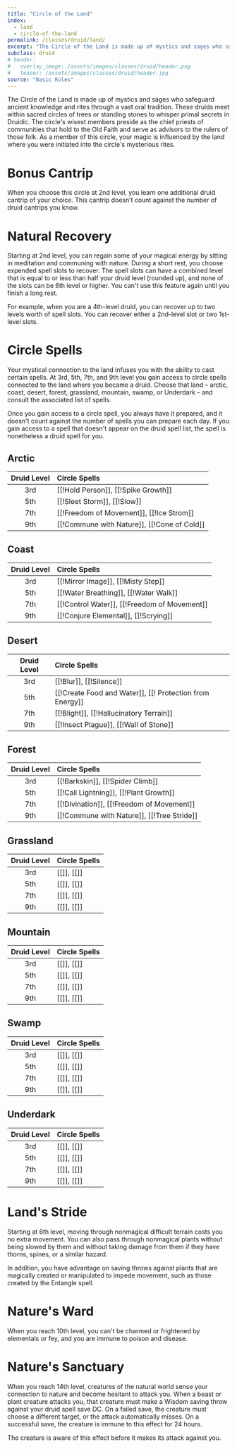 ```yaml
---
title: "Circle of the Land"
index: 
  - land
  - circle-of-the-land
permalink: /classes/druid/land/
excerpt: "The Circle of the Land is made up of mystics and sages who safeguard ancient knowledge and rites through a vast oral tradition."
subclass: druid
# header:
#   overlay_image: /assets/images/classes/druid/header.png
#   teaser: /assets/images/classes/druid/header.jpg
source: "Basic Rules"
---
```

The Circle of the Land is made up of mystics and sages who safeguard ancient knowledge and rites through a vast oral tradition. These druids meet within sacred circles of trees or standing stones to whisper primal secrets in Druidic. The circle's wisest members preside as the chief priests of communities that hold to the Old Faith and serve as advisors to the rulers of those folk. As a member of this circle, your magic is influenced by the land where you were initiated into the circle's mysterious rites.

# Bonus Cantrip
When you choose this circle at 2nd level, you learn one additional druid cantrip of your choice. This cantrip doesn’t count against the number of druid cantrips you know.

# Natural Recovery
Starting at 2nd level, you can regain some of your magical energy by sitting in meditation and communing with nature. During a short rest, you choose expended spell slots to recover. The spell slots can have a combined level that is equal to or less than half your druid level (rounded up), and none of the slots can be 6th level or higher. You can't use this feature again until you finish a long rest.

For example, when you are a 4th-level druid, you can recover up to two levels worth of spell slots. You can recover either a 2nd-level slot or two 1st-level slots.

# Circle Spells
Your mystical connection to the land infuses you with the ability to cast certain spells. At 3rd, 5th, 7th, and 9th level you gain access to circle spells connected to the land where you became a druid. Choose that land – arctic, coast, desert, forest, grassland, mountain, swamp, or Underdark – and consult the associated list of spells.

Once you gain access to a circle spell, you always have it prepared, and it doesn't count against the number of spells you can prepare each day. If you gain access to a spell that doesn't appear on the druid spell list, the spell is nonetheless a druid spell for you.

## Arctic 

| Druid Level | Circle Spells |
| :--: | :--- |
| 3rd | [[!Hold Person]], [[!Spike Growth]] |
| 5th | [[!Sleet Storm]], [[!Slow]] |
| 7th | [[!Freedom of Movement]], [[!Ice Strom]] |
| 9th | [[!Commune with Nature]], [[!Cone of Cold]] |

## Coast

| Druid Level | Circle Spells |
| :--: | :--- |
| 3rd | [[!Mirror Image]], [[!Misty Step]] |
| 5th | [[!Water Breathing]], [[!Water Walk]] |
| 7th | [[!Control Water]], [[!Freedom of Movement]] |
| 9th | [[!Conjure Elemental]], [[!Scrying]] |

## Desert 

| Druid Level | Circle Spells |
| :--: | :--- |
| 3rd | [[!Blur]], [[!Silence]] |
| 5th | [[!Create Food and Water]], [[! Protection from Energy]] |
| 7th | [[!Blight]], [[!Hallucinatory Terrain]] |
| 9th | [[!Insect Plague]], [[!Wall of Stone]] |

## Forest

| Druid Level | Circle Spells |
| :--: | :--- |
| 3rd | [[!Barkskin]], [[!Spider Climb]] |
| 5th | [[!Call Lightning]], [[!Plant Growth]] |
| 7th | [[!Divination]], [[!Freedom of Movement]] |
| 9th | [[!Commune with Nature]], [[!Tree Stride]] |

## Grassland

| Druid Level | Circle Spells |
| :--: | :--- |
| 3rd | [[]], [[]] |
| 5th | [[]], [[]] |
| 7th | [[]], [[]] |
| 9th | [[]], [[]] |

## Mountain 

| Druid Level | Circle Spells |
| :--: | :--- |
| 3rd | [[]], [[]] |
| 5th | [[]], [[]] |
| 7th | [[]], [[]] |
| 9th | [[]], [[]] |

## Swamp 

| Druid Level | Circle Spells |
| :--: | :--- |
| 3rd | [[]], [[]] |
| 5th | [[]], [[]] |
| 7th | [[]], [[]] |
| 9th | [[]], [[]] |

## Underdark

| Druid Level | Circle Spells |
| :--: | :--- |
| 3rd | [[]], [[]] |
| 5th | [[]], [[]] |
| 7th | [[]], [[]] |
| 9th | [[]], [[]] |

# Land's Stride
Starting at 6th level, moving through nonmagical difficult terrain costs you no extra movement. You can also pass through nonmagical plants without being slowed by them and without taking damage from them if they have thorns, spines, or a similar hazard.

In addition, you have advantage on saving throws against plants that are magically created or manipulated to impede movement, such as those created by the Entangle spell.

# Nature's Ward
When you reach 10th level, you can't be charmed or frightened by elementals or fey, and you are immune to poison and disease.

# Nature's Sanctuary
When you reach 14th level, creatures of the natural world sense your connection to nature and become hesitant to attack you. When a beast or plant creature attacks you, that creature must make a Wisdom saving throw against your druid spell save DC. On a failed save, the creature must choose a different target, or the attack automatically misses. On a successful save, the creature is immune to this effect for 24 hours.

The creature is aware of this effect before it makes its attack against you.